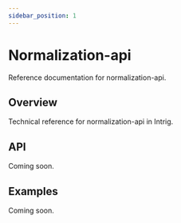 ```yaml
---
sidebar_position: 1
---
```


# Normalization-api

Reference documentation for normalization-api.

## Overview

Technical reference for normalization-api in Intrig.

## API

Coming soon.

## Examples

Coming soon.
